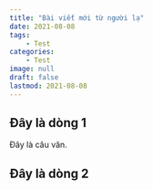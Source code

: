 ```yaml
---
title: "Bài viết mới từ người lạ"
date: 2021-08-08
tags:
    - Test
categories:
    - Test
image: null
draft: false
lastmod: 2021-08-08
---
```


## Đây là dòng 1

Đây là câu văn.

## Đây là dòng 2